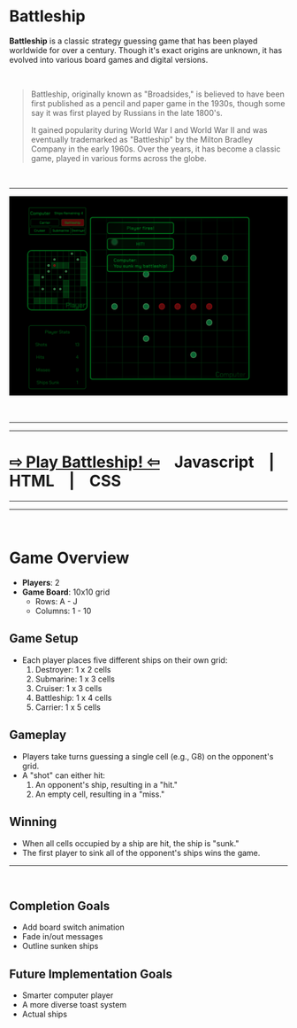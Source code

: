 # Battleship

**Battleship** is a classic strategy guessing game that has been played worldwide for over a century. Though it's exact origins are unknown, it has evolved into various board games and digital versions.

<br>

><p>Battleship, originally known as "Broadsides," is believed to have been first published as a pencil and paper game in the 1930s, though some say it was first played by Russians in the late 1800's.</p></p>It gained popularity during World War I and World War II and was eventually trademarked as "Battleship" by the Milton Bradley Company in the early 1960s. Over the years, it has become a classic game, played in various forms across the globe.</p>

<br>

---

![](./docs/sinksanksunk.png)

<br>

---
---
# [&#8680; Play Battleship! &#8678;](https://timhuitt.github.io/battleship/) &nbsp;&nbsp;&nbsp;Javascript &nbsp;&nbsp;&nbsp;|&nbsp;&nbsp;&nbsp; HTML &nbsp;&nbsp;&nbsp;|&nbsp;&nbsp;&nbsp; CSS

---
---
<br>

# Game Overview
  - **Players**: 2
  - **Game Board**: 10x10 grid
    - Rows: A - J
    - Columns: 1 - 10

## Game Setup
- Each player places five different ships on their own grid:
  1. Destroyer: 1 x 2 cells
  2. Submarine: 1 x 3 cells
  3. Cruiser: 1 x 3 cells
  4. Battleship: 1 x 4 cells
  5. Carrier: 1 x 5 cells

## Gameplay
- Players take turns guessing a single cell (e.g., G8) on the opponent's grid.
- A "shot" can either hit:
  1. An opponent's ship, resulting in a "hit."
  2. An empty cell, resulting in a "miss."

## Winning
- When all cells occupied by a ship are hit, the ship is "sunk."
- The first player to sink all of the opponent's ships wins the game.

---
<br>

## Completion Goals
* Add board switch animation
* Fade in/out messages
* Outline sunken ships

## Future Implementation Goals
- Smarter computer player
- A more diverse toast system
- Actual ships